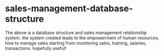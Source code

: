 # sales-management-database-structure
The above is a database structure and sales management relationship system. the system created leads to the empowerment of human resources, how to manage sales starting from monitoring sales, training, salaries, transactions.  hopefully useful! 
